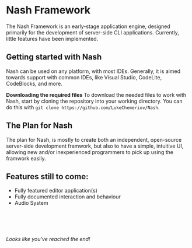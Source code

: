# Nash Framework

The Nash Framework is an early-stage application engine, designed primarily for the development of server-side CLI applications. Currently, little features have been implemented. 

## Getting started with Nash

Nash can be used on any platform, with most IDEs. Generally, it is aimed towards support with common IDEs, like Visual Studio, CodeLite, CodeBlocks, and more.

**Downloading the required files**
To download the needed files to work with Nash, start by cloning the repository into your working directory. You can do this with `git clone https://github.com/LukeChemeriov/Nash`.

## The Plan for Nash

The plan for Nash, is mostly to create both an independent, open-source server-side development framwork, but also to have a simple, intuitive UI, allowing new and/or inexperienced programmers to pick up using the framwork easily. 

## Features still to come:
<ul>
<li>Fully featured editor application(s)</li>
<li>Fully documented interaction and behaviour</li>
<li>Audio System</li>
</ul>

<br><br><br><br>
*Looks like you've reached the end!*
